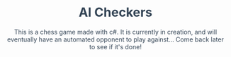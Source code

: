 <div style="text-align: center; color: #345; padding-top: 10px;">

# AI Checkers

This is a chess game made with c#. It is currently in creation, and will eventually have an automated opponent to play against... Come back later to see if it's done!

</div>
